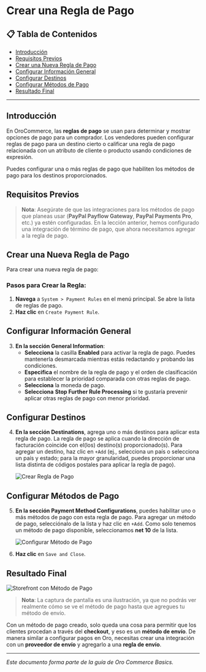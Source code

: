 # Crear una Regla de Pago

## 📋 Tabla de Contenidos

- [Introducción](#introducción)
- [Requisitos Previos](#requisitos-previos)
- [Crear una Nueva Regla de Pago](#crear-una-nueva-regla-de-pago)
- [Configurar Información General](#configurar-información-general)
- [Configurar Destinos](#configurar-destinos)
- [Configurar Métodos de Pago](#configurar-métodos-de-pago)
- [Resultado Final](#resultado-final)

---

## Introducción

En OroCommerce, las **reglas de pago** se usan para determinar y mostrar opciones de pago para un comprador. Los vendedores pueden configurar reglas de pago para un destino cierto o calificar una regla de pago relacionada con un atributo de cliente o producto usando condiciones de expresión.

Puedes configurar una o más reglas de pago que habiliten los métodos de pago para los destinos proporcionados.

## Requisitos Previos

> **Nota**: Asegúrate de que las integraciones para los métodos de pago que planeas usar (**PayPal Payflow Gateway**, **PayPal Payments Pro**, etc.) ya estén configuradas. En la lección anterior, hemos configurado una integración de término de pago, que ahora necesitamos agregar a la regla de pago.

## Crear una Nueva Regla de Pago

Para crear una nueva regla de pago:

### Pasos para Crear la Regla:

1. **Navega** a `System > Payment Rules` en el menú principal. Se abre la lista de reglas de pago.
2. **Haz clic** en `Create Payment Rule`.

## Configurar Información General

3. **En la sección General Information**:
   - **Selecciona** la casilla **Enabled** para activar la regla de pago. Puedes mantenerla desmarcada mientras estás redactando y probando las condiciones.
   - **Especifica** el nombre de la regla de pago y el orden de clasificación para establecer la prioridad comparada con otras reglas de pago.
   - **Selecciona** la moneda de pago.
   - **Selecciona** **Stop Further Rule Processing** si te gustaría prevenir aplicar otras reglas de pago con menor prioridad.

## Configurar Destinos

4. **En la sección Destinations**, agrega uno o más destinos para aplicar esta regla de pago. La regla de pago se aplica cuando la dirección de facturación coincide con el(los) destino(s) proporcionado(s). Para agregar un destino, haz clic en `+Add` (ej., selecciona un país o selecciona un país y estado; para la mayor granularidad, puedes proporcionar una lista distinta de códigos postales para aplicar la regla de pago).

   ![Crear Regla de Pago](https://hive.oroinc.com/wp-content/uploads/sites/21/2018/06/payment_rule_create-1536x750.png)

## Configurar Métodos de Pago

5. **En la sección Payment Method Configurations**, puedes habilitar uno o más métodos de pago con esta regla de pago. Para agregar un método de pago, selecciónalo de la lista y haz clic en `+Add`. Como solo tenemos un método de pago disponible, seleccionamos **net 10** de la lista.

   ![Configurar Método de Pago](https://hive.oroinc.com/wp-content/uploads/sites/21/2018/06/payment_rule_method-1536x420.png)

6. **Haz clic** en `Save and Close`.

## Resultado Final

   ![Storefront con Método de Pago](https://hive.oroinc.com/wp-content/uploads/sites/21/2018/06/PaymentStorefront2-720x443-1.jpg)

> **Nota**: La captura de pantalla es una ilustración, ya que no podrás ver realmente cómo se ve el método de pago hasta que agregues tu método de envío.

Con un método de pago creado, solo queda una cosa para permitir que los clientes procedan a través del **checkout**, y eso es un **método de envío**. De manera similar a configurar pagos en Oro, necesitas crear una integración con un **proveedor de envío** y agregarlo a una **regla de envío**.

---

*Este documento forma parte de la guía de Oro Commerce Basics.*